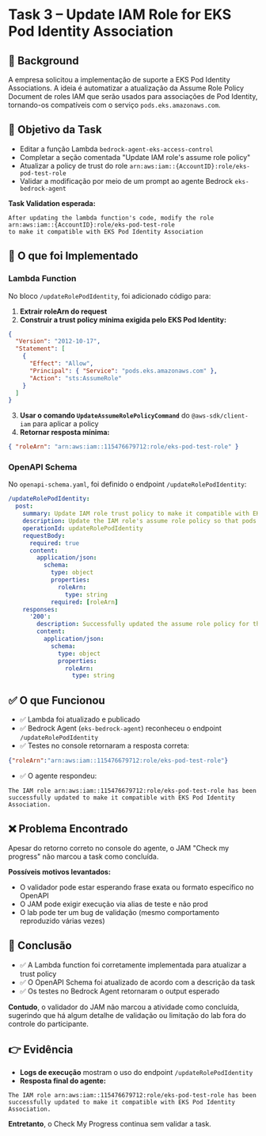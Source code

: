 # Task 3 – Update IAM Role for EKS Pod Identity Association

## 📌 Background

A empresa solicitou a implementação de suporte a EKS Pod Identity Associations. A ideia é automatizar a atualização da Assume Role Policy Document de roles IAM que serão usados para associações de Pod Identity, tornando-os compatíveis com o serviço `pods.eks.amazonaws.com`.

## 🎯 Objetivo da Task

- Editar a função Lambda `bedrock-agent-eks-access-control`
- Completar a seção comentada "Update IAM role's assume role policy"
- Atualizar a policy de trust do role `arn:aws:iam::{AccountID}:role/eks-pod-test-role`
- Validar a modificação por meio de um prompt ao agente Bedrock `eks-bedrock-agent`

**Task Validation esperada:**
```
After updating the lambda function's code, modify the role arn:aws:iam::{AccountID}:role/eks-pod-test-role 
to make it compatible with EKS Pod Identity Association
```

## 🔧 O que foi Implementado

### Lambda Function

No bloco `/updateRolePodIdentity`, foi adicionado código para:

1. **Extrair roleArn do request**
2. **Construir a trust policy mínima exigida pelo EKS Pod Identity:**

```json
{
  "Version": "2012-10-17",
  "Statement": [
    {
      "Effect": "Allow",
      "Principal": { "Service": "pods.eks.amazonaws.com" },
      "Action": "sts:AssumeRole"
    }
  ]
}
```

3. **Usar o comando `UpdateAssumeRolePolicyCommand`** do `@aws-sdk/client-iam` para aplicar a policy
4. **Retornar resposta mínima:**

```json
{ "roleArn": "arn:aws:iam::115476679712:role/eks-pod-test-role" }
```

### OpenAPI Schema

No `openapi-schema.yaml`, foi definido o endpoint `/updateRolePodIdentity`:

```yaml
/updateRolePodIdentity:
  post:
    summary: Update IAM role trust policy to make it compatible with EKS Pod Identity Association
    description: Update the IAM role's assume role policy so that pods.eks.amazonaws.com can assume it, making it compatible with EKS Pod Identity Association.
    operationId: updateRolePodIdentity
    requestBody:
      required: true
      content:
        application/json:
          schema:
            type: object
            properties:
              roleArn:
                type: string
            required: [roleArn]
    responses:
      '200':
        description: Successfully updated the assume role policy for the given IAM role.
        content:
          application/json:
            schema:
              type: object
              properties:
                roleArn:
                  type: string
```

## ✅ O que Funcionou

- ✅ Lambda foi atualizado e publicado
- ✅ Bedrock Agent (`eks-bedrock-agent`) reconheceu o endpoint `/updateRolePodIdentity`
- ✅ Testes no console retornaram a resposta correta:

```json
{"roleArn":"arn:aws:iam::115476679712:role/eks-pod-test-role"}
```

- ✅ O agente respondeu:

```
The IAM role arn:aws:iam::115476679712:role/eks-pod-test-role has been successfully updated to make it compatible with EKS Pod Identity Association.
```

## ❌ Problema Encontrado

Apesar do retorno correto no console do agente, o JAM "Check my progress" não marcou a task como concluída.

**Possíveis motivos levantados:**
- O validador pode estar esperando frase exata ou formato específico no OpenAPI
- O JAM pode exigir execução via alias de teste e não prod
- O lab pode ter um bug de validação (mesmo comportamento reproduzido várias vezes)

## 📄 Conclusão

- ✅ A Lambda function foi corretamente implementada para atualizar a trust policy
- ✅ O OpenAPI Schema foi atualizado de acordo com a descrição da task
- ✅ Os testes no Bedrock Agent retornaram o output esperado

**Contudo**, o validador do JAM não marcou a atividade como concluída, sugerindo que há algum detalhe de validação ou limitação do lab fora do controle do participante.

## 👉 Evidência

- **Logs de execução** mostram o uso do endpoint `/updateRolePodIdentity`
- **Resposta final do agente:**

```
The IAM role arn:aws:iam::115476679712:role/eks-pod-test-role has been successfully updated to make it compatible with EKS Pod Identity Association.
```

**Entretanto**, o Check My Progress continua sem validar a task.